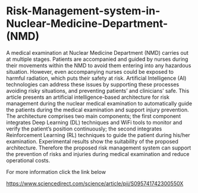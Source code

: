# Risk-Management-system-in-Nuclear-Medicine-Department-(NMD)

A medical examination at Nuclear Medicine Department (NMD) carries out at multiple stages. Patients are accompanied and guided by nurses during their movements within the NMD to avoid them entering into any hazardous situation. However, even accompanying nurses could be exposed to harmful radiation, which puts their safety at risk. Artificial Intelligence (AI) technologies can address these issues by supporting these processes avoiding risky situations, and preventing patients’ and clinicians’ safe. This article presents an artificial intelligence-based architecture for risk management during the nuclear medical examination to automatically guide the patients during the medical examination and support injury prevention. The architecture comprises two main components; the first component integrates Deep Learning (DL) techniques and WiFi tools to monitor and verify the patient’s position continuously; the second integrates Reinforcement Learning (RL) techniques to guide the patient during his/her examination. Experimental results show the suitability of the proposed architecture. Therefore the proposed risk management system can support the prevention of risks and injuries during medical examination and reduce operational costs.

For more information click the link below

https://www.sciencedirect.com/science/article/pii/S095741742300550X 
